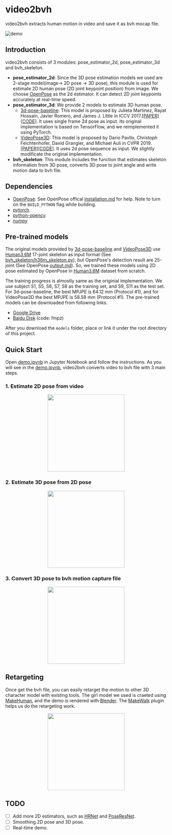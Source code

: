 # video2bvh

video2bvh extracts human motion in video and save it as bvh mocap file.

![demo](https://github.com/KevinLTT/video2bvh/raw/master/miscs/demo/demo.gif)

## Introduction

video2bvh consists of 3 modules: pose_estimator_2d, pose_estimator_3d and bvh_skeleton.
- **pose_estimator_2d**: Since the 3D pose estimation models we used are 2-stage model(image-> 2D pose -> 3D pose), this module is used for estimate 2D human pose (2D joint keypoint position) from image. We choose [OpenPose](https://github.com/CMU-Perceptual-Computing-Lab/openpose) as the 2d estimator. It can detect 2D joint keypoints accurately at real-time speed.
- **pose_estimator_3d**: We provide 2 models to estimate 3D human pose. 
    - [3d-pose-baseline](https://github.com/una-dinosauria/3d-pose-baseline): This model is proposed by Julieta Martinez, Rayat Hossain, Javier Romero, and James J. Little in ICCV 2017.[[PAPER]](https://arxiv.org/pdf/1705.03098.pdf)[[CODE]](https://github.com/una-dinosauria/3d-pose-baseline). It uses single frame 2d pose as input. Its original implementation is based on TensorFlow, and we reimplemented it using PyTorch.
    - [VideoPose3D](https://github.com/facebookresearch/VideoPose3D): This model is proposed by Dario Pavllo, Christoph Feichtenhofer, David Grangier, and Michael Auli in CVPR 2019.[[PAPER]](https://arxiv.org/abs/1811.11742)[[CODE]](https://github.com/facebookresearch/VideoPose3D). It uses 2d pose sequence as input. We slightly modificate the original implementation.
- **bvh_skeleton**: This module includes the function that estimates skeleton information from 3D pose, converts 3D pose to joint angle and write motion data to bvh file.


## Dependencies
- [OpenPose](https://github.com/CMU-Perceptual-Computing-Lab/openpose): See OpenPose offical [installation.md](https://github.com/CMU-Perceptual-Computing-Lab/openpose/blob/master/doc/installation.md#python-api) for help. Note to turn on the `BUILD_PYTHON` flag while building.
- [pytorch](https://github.com/pytorch/pytorch).
- [python-opencv](https://opencv.org/).
- [numpy](https://numpy.org/)


## Pre-trained models
The original models provided by [3d-pose-baseline](https://github.com/una-dinosauria/3d-pose-baseline) and [VideoPose3D](https://github.com/facebookresearch/VideoPose3D) use [Human3.6M](http://vision.imar.ro/human3.6m/description.php) 17-joint skeleton as input format (See [bvh_skeleton/h36m_skeleton.py](https://github.com/KevinLTT/video2bvh/raw/master/bvh_skeleton/h36m_skeleton.py)), but OpenPose's detection result are 25-joint (See OpenPose [output.md](https://github.com/CMU-Perceptual-Computing-Lab/openpose/blob/master/doc/output.md#pose-output-format-body_25)). So, we trained these models using 2D pose estimated by OpenPose in [Human3.6M](http://vision.imar.ro/human3.6m/description.php) dataset from scratch.

The training progress is almostly same as the originial implementation. We use subject S1, S5, S6, S7, S8 as the training set, and S9, S11 as the test set. For 3d-pose-baseline, the best MPJPE is 64.12 mm (Protocol #1), and for VideoPose3D the best MPJPE is 58.58 mm (Protocol #1). The pre-trained models can be downloaded from following links.

* [Google Drive](https://drive.google.com/drive/folders/1M2s32xQkrDhDLz-VqzvocMuoaSGR1MfX?usp=sharin)
* [Baidu Disk](https://pan.baidu.com/s/1-SRaS5FwC30-Pf_gL8bbXQ) (code: fmpz)

After you download the `models` folder, place or link it under the root directory of this project.


## Quick Start
Open [demo.ipynb](https://github.com/KevinLTT/video2bvh/raw/master/demo.ipynb) in Jupyter Notebook and follow the instructions. As you will see in the [demo.ipynb](https://github.com/KevinLTT/video2bvh/raw/master/demo.ipynb), video2bvh converts video to bvh file with 3 main steps.

### 1. Estimate 2D pose from video
<p align="center">
<img src="https://github.com/KevinLTT/video2bvh/raw/master/miscs/demo/cxk_2d_pose.gif" width="240">
</p>

### 2. Estimate 3D pose from 2D pose
<p align="center">
<img src="https://github.com/KevinLTT/video2bvh/raw/master/miscs/demo/cxk_3d_pose.gif" width="240">
</p>

### 3. Convert 3D pose to bvh motion capture file
<p align="center">
<img src="https://github.com/KevinLTT/video2bvh/raw/master/miscs/demo/cxk_bvh.gif" width="240">
</p>


## Retargeting
Once get the bvh file, you can easily retarget the motion to other 3D character model with existing tools. The girl model we used is craeted using [MakeHuman](http://www.makehumancommunity.org/), and the demo is rendered with [Blender](https://www.blender.org/). The [MakeWalk](http://www.makehumancommunity.org/wiki/Documentation:MakeWalk) plugin helps us do the retargeting work.

<p align="center">
<img src="https://github.com/KevinLTT/video2bvh/raw/master/miscs/demo/cxk_retargeting.gif" width="240">
</p>

## TODO
- [ ] Add more 2D estimators, such as [HRNet](https://github.com/leoxiaobin/deep-high-resolution-net.pytorch) and [PoseResNet](https://github.com/microsoft/human-pose-estimation.pytorch).
- [ ] Smoothing 2D pose and 3D pose.
- [ ] Real-time demo.